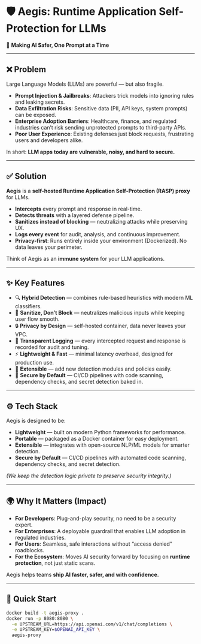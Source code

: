# 🛡️ Aegis: Runtime Application Self-Protection for LLMs 

🚀 **Making AI Safer, One Prompt at a Time**  

---

## ❌ Problem
Large Language Models (LLMs) are powerful — but also fragile.  
- **Prompt Injection & Jailbreaks**: Attackers trick models into ignoring rules and leaking secrets.  
- **Data Exfiltration Risks**: Sensitive data (PII, API keys, system prompts) can be exposed.  
- **Enterprise Adoption Barriers**: Healthcare, finance, and regulated industries can’t risk sending unprotected prompts to third-party APIs.  
- **Poor User Experience**: Existing defenses just block requests, frustrating users and developers alike.  

In short: **LLM apps today are vulnerable, noisy, and hard to secure.**

---

## ✅ Solution
**Aegis** is a **self-hosted Runtime Application Self-Protection (RASP) proxy** for LLMs.  
- **Intercepts** every prompt and response in real-time.  
- **Detects threats** with a layered defense pipeline.  
- **Sanitizes instead of blocking** — neutralizing attacks while preserving UX.  
- **Logs every event** for audit, analysis, and continuous improvement.  
- **Privacy-first**: Runs entirely inside your environment (Dockerized). No data leaves your perimeter.  

Think of Aegis as an **immune system** for your LLM applications.  

---

## ✨ Key Features
- 🔍 **Hybrid Detection** — combines rule-based heuristics with modern ML classifiers.  
- 🛑 **Sanitize, Don’t Block** — neutralizes malicious inputs while keeping user flow smooth.  
- 🔒 **Privacy by Design** — self-hosted container, data never leaves your VPC.  
- 📜 **Transparent Logging** — every intercepted request and response is recorded for audit and tuning.  
- ⚡ **Lightweight & Fast** — minimal latency overhead, designed for production use.  
- 🧩 **Extensible** — add new detection modules and policies easily.  
- 🔐 **Secure by Default** — CI/CD pipelines with code scanning, dependency checks, and secret detection baked in.  

---

## ⚙️ Tech Stack
Aegis is designed to be:  
- **Lightweight** — built on modern Python frameworks for performance.  
- **Portable** — packaged as a Docker container for easy deployment.  
- **Extensible** — integrates with open-source NLP/ML models for smarter detection.  
- **Secure by Default** — CI/CD pipelines with automated code scanning, dependency checks, and secret detection.  

*(We keep the detection logic private to preserve security integrity.)*

---

## 🌍 Why It Matters (Impact)
- **For Developers**: Plug-and-play security, no need to be a security expert.  
- **For Enterprises**: A deployable guardrail that enables LLM adoption in regulated industries.  
- **For Users**: Seamless, safe interactions without “access denied” roadblocks.  
- **For the Ecosystem**: Moves AI security forward by focusing on **runtime protection**, not just static scans.  

Aegis helps teams **ship AI faster, safer, and with confidence.**

---

## 🚀 Quick Start
```bash
docker build -t aegis-proxy .
docker run -p 8080:8080 \
  -e UPSTREAM_URL=https://api.openai.com/v1/chat/completions \
  -e UPSTREAM_KEY=$OPENAI_API_KEY \
  aegis-proxy

